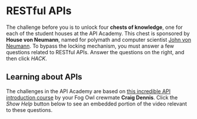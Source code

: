# RESTful APIs

The challenge before you is to unlock four **chests of knowledge**, one for each of the student houses at the API Academy. This chest is sponsored by **House von Neumann**, named for polymath and computer scientist [John von Neumann](https://en.wikipedia.org/wiki/John_von_Neumann). To bypass the locking mechanism, you must answer a few questions related to RESTful APIs. Answer the questions on the right, and then click *HACK*.

## Learning about APIs

The challenges in the API Academy are based on [this incredible API introduction course](https://www.youtube.com/watch?v=GZvSYJDk-us) by your Fog Owl crewmate **Craig Dennis**. Click the *Show Help* button below to see an embedded portion of the video relevant to these questions.
